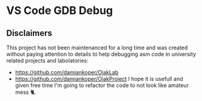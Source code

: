 # VS Code GDB Debug
## Disclaimers
This project has not been maintenanced for a long time and was created without paying attention to details to help debugging asm code in university related projects and labolatories: 
*  https://github.com/damiankoper/OiakLab
*  https://github.com/damiankoper/OiakProject
I hope it is usefull and given free time I'm going to refactor the code to not look like amateur mess :cat2:.
